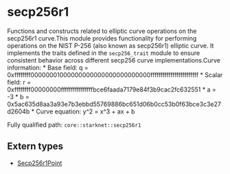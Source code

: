 # secp256r1

Functions and constructs related to elliptic curve operations on the secp256r1 curve.This module provides functionality for performing operations on the NIST P-256 (also known as secp256r1) elliptic curve. It implements the traits defined in the `secp256_trait` module to ensure consistent behavior across different secp256 curve implementations.Curve information: * Base field: q = 0xffffffff00000001000000000000000000000000ffffffffffffffffffffffff * Scalar field: r = 0xffffffff00000000ffffffffffffffffbce6faada7179e84f3b9cac2fc632551 * a = -3 * b = 0x5ac635d8aa3a93e7b3ebbd55769886bc651d06b0cc53b0f63bce3c3e27d2604b * Curve equation: y^2 = x^3 + ax + b

Fully qualified path: `core::starknet::secp256r1`

## Extern types

- [Secp256r1Point](./core-starknet-secp256r1-Secp256r1Point.md)

